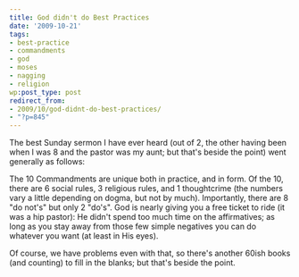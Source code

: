 ```yaml
---
title: God didn't do Best Practices
date: '2009-10-21'
tags:
- best-practice
- commandments
- god
- moses
- nagging
- religion
wp:post_type: post
redirect_from:
- 2009/10/god-didnt-do-best-practices/
- "?p=845"
---
```


The best Sunday sermon I have ever heard (out of 2, the other having been when I was 8 and the pastor was my aunt; but that's beside the point) went generally as follows:

The 10 Commandments are unique both in practice, and in form. Of the 10, there are 6 social rules, 3 religious rules, and 1 thoughtcrime (the numbers vary a little depending on dogma, but not by much). Importantly, there are 8 "do not's" but only 2 "do's". God is nearly giving you a free ticket to ride (it was a hip pastor): He didn't spend too much time on the affirmatives; as long as you stay away from those few simple negatives you can do whatever you want (at least in His eyes).

Of course, we have problems even with that, so there's another 60ish books (and counting) to fill in the blanks; but that's beside the point.
